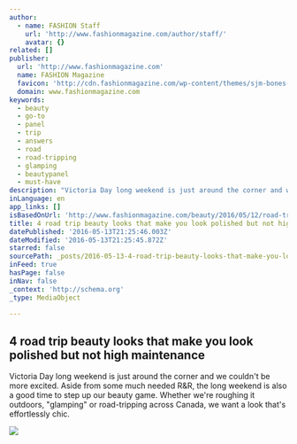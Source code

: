 ```yaml
---
author:
  - name: FASHION Staff
    url: 'http://www.fashionmagazine.com/author/staff/'
    avatar: {}
related: []
publisher:
  url: 'http://www.fashionmagazine.com'
  name: FASHION Magazine
  favicon: 'http://cdn.fashionmagazine.com/wp-content/themes/sjm-bones-fashion/library/images/favicon.ico?v=A00j7dldWa'
  domain: www.fashionmagazine.com
keywords:
  - beauty
  - go-to
  - panel
  - trip
  - answers
  - road
  - road-tripping
  - glamping
  - beautypanel
  - must-have
description: "Victoria Day long weekend is just around the corner and we couldn't be more excited. Aside from some much needed R&R, the long weekend is also a good time to step up our beauty game. Whether we're roughing it outdoors, \"glamping\" or road-tripping across Canada, we want a look that's effortlessly chic."
inLanguage: en
app_links: []
isBasedOnUrl: 'http://www.fashionmagazine.com/beauty/2016/05/12/road-trip-beauty/'
title: 4 road trip beauty looks that make you look polished but not high maintenance
datePublished: '2016-05-13T21:25:46.003Z'
dateModified: '2016-05-13T21:25:45.872Z'
starred: false
sourcePath: _posts/2016-05-13-4-road-trip-beauty-looks-that-make-you-look-polished-but-not.md
inFeed: true
hasPage: false
inNav: false
_context: 'http://schema.org'
_type: MediaObject

---
```

<article style=""><h1>4 road trip beauty looks that make you look polished but not high maintenance</h1><p>Victoria Day long weekend is just around the corner and we couldn't be more excited. Aside from some much needed R&amp;R, the long weekend is also a good time to step up our beauty game. Whether we're roughing it outdoors, "glamping" or road-tripping across Canada, we want a look that's effortlessly chic.</p><img src="http://cdn.fashionmagazine.com/wp-content/uploads/2016/05/road-trip-beauty-katie-elwood-01.jpg" /></article>